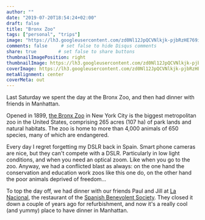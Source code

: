 ```yaml
---
author: ""
date: "2019-07-20T18:54:24+02:00"
draft: false
title: "Bronx Zoo"
tags: ["personal", "trips"]
image: "https://lh3.googleusercontent.com/zd0Nl12JpQCVNlkjk-pjbRzHE769iBajJwfi3ptUz6teDJls6WvHBG-U2uRBYbJA4PjjsJLW7QMvaJZH7jzsDiRdCX_0NpkC6Nfv_8t8ujJz9YUt_YOwQzx7zfJ6g1-kXhzYYJsbVK4=w1920-h1080"
comments: false     # set false to hide Disqus comments
share: true        # set false to share buttons
thumbnailImagePosition: right
thumbnailImage: https://lh3.googleusercontent.com/zd0Nl12JpQCVNlkjk-pjbRzHE769iBajJwfi3ptUz6teDJls6WvHBG-U2uRBYbJA4PjjsJLW7QMvaJZH7jzsDiRdCX_0NpkC6Nfv_8t8ujJz9YUt_YOwQzx7zfJ6g1-kXhzYYJsbVK4=w1920-h1080
coverImage: https://lh3.googleusercontent.com/zd0Nl12JpQCVNlkjk-pjbRzHE769iBajJwfi3ptUz6teDJls6WvHBG-U2uRBYbJA4PjjsJLW7QMvaJZH7jzsDiRdCX_0NpkC6Nfv_8t8ujJz9YUt_YOwQzx7zfJ6g1-kXhzYYJsbVK4=w1920-h1080
metaAlignment: center
coverMeta: out
---
```


Last Saturday we spent the day at the Bronx Zoo, and then had dinner with friends in Manhattan.

<!--more-->

Opened in 1899, [the Bronx Zoo](https://bronxzoo.com/) in New York City is the biggest metropolitan zoo in the United States, comprising 265 acres (107 ha) of park lands and natural habitats. The zoo is home to more than 4,000 animals of 650 species, many of which are endangered.

Every day I regret forgetting my DSLR back in Spain. Smart phone cameras are nice, but they can't compete with a DSLR. Particularly in low light conditions, and when you need an optical zoom. Like when you go to the zoo.
Anyway, we had a conflicted blast as always: on the one hand the conservation and education work zoos like this one do, on the other hand the poor animals deprived of freedom...

To top the day off, we had dinner with our friends Paul and Jill at [La Nacional](https://lanacionalrestaurant.com/), the restaurant of the [Spanish Benevolent Society](https://lanacional.org/). They closed it down a couple of years ago for refurbishment, and now it's a really cool (and yummy) place to have dinner in Manhattan.

<script src="https://cdn.jsdelivr.net/npm/publicalbum@latest/embed-ui.min.js" async></script>
<div class="pa-gallery-player-widget" style="width:100%; height:480px; display:none;"
  data-link="https://photos.app.goo.gl/Z3jMDXpiExMAARTTA"
  data-title="101 new photos by Jorge Cortell">
  <img data-src="https://lh3.googleusercontent.com/Qx6A0em9HOyghFE2n-oPNW_BJRhvIvKjcvAll0qHRWkrCeZdmDqJz8R8mv-dyHqiXFctKc2FR0mhYrlpF2vMU3PcM4ONbhlCUWB18MeUA1aYnwugY15xoUbhF0cibK1hUdQvf3NBI8I=w1920-h1080" src="" alt="" />
  <img data-src="https://lh3.googleusercontent.com/3nxiKkaSmUNb1m0pvjvIZkzyLgJQxPoQxbyI_UmeJNSIQqSnNgwzemKnO6MqaiSuP9M-_R_aeqjS5aIGvLYJhMIsjnFsVc6aqEEpE34FbDgWGhtzNGwx1jazrzyOMGhiKNm-iwofKKM=w1920-h1080" src="" alt="" />
  <img data-src="https://lh3.googleusercontent.com/sagoHP-V1uCOcSQ5PSK71XOsM78p8I_3AdWZjxTnL5RYguccX40XVrqx7JF12GZbSEBtjan5gDCtMuivE94YllviL1bg1jbMPoDitbhwMDhh2HZLfIOtRQYVsdnUyzWKn05dPA1sNJk=w1920-h1080" src="" alt="" />
  <img data-src="https://lh3.googleusercontent.com/7PlhUzdd31QqATx7JjG7VV8y-zLQ9PcMvFizVmusJda2Uunv7ZI1NjBXXDTDmhi4aLzn-7YzVE58BYod_4vksowwGtei9R_iHEaSrgIvHDmwLMzo5pm1r_x4urTSvjWsV88HgR3QX1A=w1920-h1080" src="" alt="" />
  <img data-src="https://lh3.googleusercontent.com/FGSMpj-UYmWunaZvPSrdvK19ZRNiZWzlYMpFzk7EBByIiMXikJMynfGJWpphKr8G7PSs1y7KLOdYrDhmrIxfd3pF9quARvG22gSy8HPJmY3eY7qw-qguNY5jpmxLzv1FxysAqzxPPxs=w1920-h1080" src="" alt="" />
  <img data-src="https://lh3.googleusercontent.com/7vLJaykoMrAcCDL__ohrIdY4_6sndJblR9LS6KlEvYEi-B4dU1hTT5cACrOlxYIDuGiZHeZYAFpyqkKAMWhLicmwFkAP-7sL2G9_lI2UuqX7qGbB2hG7l_OFViaxXwysxJ05s9sH1I0=w1920-h1080" src="" alt="" />
  <img data-src="https://lh3.googleusercontent.com/s8m7hkt2VDuAGJmoUolGewGiSwQzoLCy9O8_nvoo0VUAWOW978KNGK9rhzA7KQbSESzskRvSFgcU4LVJcgWKiTUQ0WU8YTN84sYKYZQ9DmddXeaU-AInGvi6nh8u6Ofz8C4BtPN0zT8=w1920-h1080" src="" alt="" />
  <img data-src="https://lh3.googleusercontent.com/97HYQJhx5GhAZZEHnbokzQp2TLbXPM-5UfGA79QaEUHfYqOmVkc_5aKOIVWLulv1v9xyoVT3Q6y7jtDcHeMfyBydzd8ijpCJBEMQU3oUOqVTfoX_3Y2e7R0_j76fpORfh8riL_xGsFc=w1920-h1080" src="" alt="" />
  <img data-src="https://lh3.googleusercontent.com/G4-o0kOWqU-br22m84qEKYPkdw7-6u2u7d7teZmCGvqUMvHtdqDG66tv9_CSj99YqF3TEnrfurnAH53GloFi4Qh6RocM40RnAtsQq8lhypuRfIDn2IKMgkfjzJ0VANs_KWsXifhaGFU=w1920-h1080" src="" alt="" />
  <img data-src="https://lh3.googleusercontent.com/-i1B3DmoGncUYrCTsfkUzJ0ZJGrTHOyxftO6zj7RNllTvXaR9Il44YTLIqIL8LTtTPwMHYPZJkGexfELRlFIOS0xQos0sQ6CCNablCkl-oX4Hv4au9eaOd8RVHMEFSAbGuUHr65rpHM=w1920-h1080" src="" alt="" />
  <img data-src="https://lh3.googleusercontent.com/hldizO264m0CFPpuVooyZrm_At7cfIrhbt4_f27x0H9fF-9D_khjkRJ80pHPTB8GrQVjLJ_npCFy1uB2FvSfBzB-gik5_kg0vZgm58rTVW1C7jliRabnxn0ydS1riTBFztbmSnVMhUw=w1920-h1080" src="" alt="" />
  <img data-src="https://lh3.googleusercontent.com/CVG-SKcpH0WU8sTrEGwyyTHQqtxptHLRfpfUdAnRjkZDtFZasd7k0F5I4vudt0-8T0l45AcY6bkMpp79MJOgrPQVx5rT93-WRKbGkpHHOfb-4VSZ_jHwRVOPX2-nC-EBJf9T8nbtKsk=w1920-h1080" src="" alt="" />
  <img data-src="https://lh3.googleusercontent.com/y3PMek1w_75JZ3tRN4RX0eNm2PcKpklpgYP933DFZWt7Hkal5DuissG92kdSCi27u8uzzScnBSzFMtci7qEYh6tq2p71r1tSnIhMUbAeAKDsbTiBiG0_NzptLLLkSDugDNrXjDkiYEg=w1920-h1080" src="" alt="" />
  <img data-src="https://lh3.googleusercontent.com/6UDV36TyGSh029bvsBLyiToGfO3Rl7M90BobZfWmnBIBYVBZ7ubmgrRMtToTNPNkWhGZMAyn5_1bfr4-B3tyJh5N4KcMtopg6YMS7v69KftxCFD--p_BpTGRorFCILGApE46ztjzaQo=w1920-h1080" src="" alt="" />
  <img data-src="https://lh3.googleusercontent.com/3_4606XnxFaB2WmKqBiXf9WlETgXfz8sAexpuO8MppxV35BMxqAcKc82I0E8Ra4f7DSJj62oiU8V0wqkmNQrQNdgRdlaoBxLCuJYI5oHsHWqEq6sbBp7WNJHIVgM78ykzy0aqWosYP8=w1920-h1080" src="" alt="" />
  <img data-src="https://lh3.googleusercontent.com/wSeTaVAq7xgVY6R3crUVFWaXNw7JEvGSa_MiJqhReSnwu2nD2hfMrm-YUIN2FYEbVEfVzuWyRy3AeLY4nW-K5BNHowKsPrSSHyMUc5txgvWOjq0-5TqDmlyJYk6Yhquy0fRwDlgHKLg=w1920-h1080" src="" alt="" />
  <img data-src="https://lh3.googleusercontent.com/Xwei2PZNihb3PNKv9ctAXab1UYgVK5Cb6foQDY7wCAIpMcKszMNr5KrUmsZ-JpKLTsCpznL13m8nL3658WRR8O4fi0U1Kuf7AFIJUIBNmM3nQDkTHGdU2zrc91E_PwiP_0D1QZSGss8=w1920-h1080" src="" alt="" />
  <img data-src="https://lh3.googleusercontent.com/A20iiOQ14SNxbz5jA1qrnW1LbhojXC9tRlchT9cJH4ErSOy7ce8_1nRkswDaaKRgB3BmykJfyrdj_Zk-L1Z5fS5IpaqWBuMNUA63gjFsLwjwEfTiTHOjN7t_XZHUIP9y_YGQzYfnPaI=w1920-h1080" src="" alt="" />
  <img data-src="https://lh3.googleusercontent.com/8HbAmhG21ZAwDg8DEUimyAvMfJ_AwQqflkFF_u-f8lWwfHdTk09ORttO_3qzDJLdxS-7gysLy_v6Ok_4TAvJObJJVhfmjDuy_DgnRP5jVfIZzBuK05HpNjqfqVnHzyezpx_vCLok3Ek=w1920-h1080" src="" alt="" />
  <img data-src="https://lh3.googleusercontent.com/oDVGPx75ih3oSdE1BBB-MdHwB0mRumzIsgieU9qwOHZPtzIAWW0uhdWMX48S-J0yajGKxGNbFyZ7HGm3xWYQwLw6fCjKMxVwKv2w3h6DEr34MkxqJupMS-IYDCQFdoBp3m4eQlGyot0=w1920-h1080" src="" alt="" />
  <img data-src="https://lh3.googleusercontent.com/yVfk93-WYDpMAhaxes_B1GVGKHEnRiiN2gv5Y9F0TFxo5GQvR01rLDa7ioFVU0VCwF-vTucCKxmpSjk-gtM-vQ6DzNn0xkIDA3Xkie5CqrAa-BmQeo7_tTTxaO__3vkLYinkrjjNy1s=w1920-h1080" src="" alt="" />
  <img data-src="https://lh3.googleusercontent.com/JouxZLS-SXUJwbcBhySR8sf6JeZ9olqLivgDFGlKvzF1URXfLJOPkbvlZz5671ok8scnjxxMGcFbtpy1EEs_Y6fFuYUmnd8QFQXymmINcgNW08nl30O42neUfpbLBJVR6VVJ9a0LaWk=w1920-h1080" src="" alt="" />
  <img data-src="https://lh3.googleusercontent.com/kKNqo7bNfY_Ikz1-5OvC4qB4_DKlNUjcSqR9X0tp4G2npufCr74pRGL5cVYDljEnbY3fuNAhW-SnjMLhZl3SdX0bsBU4NSlhKJun5-YaxpdN7yJ3a5xneLPtYfapCHFTqGW6Apx-4FI=w1920-h1080" src="" alt="" />
  <img data-src="https://lh3.googleusercontent.com/mP_F6r9Lgfkgfr_Gwv5Y-Kq-XHl28-wQ_sBK-oSdFVMp5SyufAdoVXDCTEExG9G36s8PlQsZBp4-3pahiINQTU9azAjh9LPqGDf3KAO6t-Q_eEDyUen8Jz1KRdeX_zDRSYMBSzb4sXA=w1920-h1080" src="" alt="" />
  <img data-src="https://lh3.googleusercontent.com/XJffd01S7mHIM8ZgLjvCk1ZlzXv2dq_Fw8kOuGNZtRkdKNZIAG4-jNHWo0jXw3FPyxIrm9iiampPT8KQVznxUp5J6ie1c23s6c_tSGNYyNWmqhaCesH-XzJZVTWxsj5cHCkK05mZRCY=w1920-h1080" src="" alt="" />
  <img data-src="https://lh3.googleusercontent.com/IZwM3unsAfY5aU6bQNECtGHTFVkkco7QSlS8NuqXhTJb60SPj8GcMq8Wow1UY8QO-gWWWOdAXZY_LBPeQ9wlNqX8983w1fjB_gsHVFY4zqHLdWB3odXfGB_uM8VnT9JEMz-sonXTXYI=w1920-h1080" src="" alt="" />
  <img data-src="https://lh3.googleusercontent.com/Ps68C2Wv8FlS5DQSyL6GffOO6ciWjIxmdW-zTMpa30IhqIYpK36EKsXtCi8YPOzZNi7L-iNOomh27A_Ke8PkRUkCbD1tjnPwF34ve9vvn1Uoz9CREClc5IiMxI7XgPEdCuoZpYYliSo=w1920-h1080" src="" alt="" />
  <img data-src="https://lh3.googleusercontent.com/__DD46Fsh8264-boP277wHKArj2NtOaVDB7SVLs6eUDVWtMbHgz8sHloLtlR_7yjrZU2XxxC-bOFE-4uKFZ1QD10rura264tVCyCMMQfwdwzguJP1MKjAszdH6hnIAHwmtYJ_-XFRS4=w1920-h1080" src="" alt="" />
  <img data-src="https://lh3.googleusercontent.com/JhzrjsS6BET08JNbyTfmBavbeIbYAD7hHSd2tYPNJzHovL5AzO0lq3Cvp8jGNivisxnbwI2yiBKW_JRNuaUAnDHqjFWlnFC6zRP888wQXgh6S5X8uk2hwezV5YszgeugKPzZcAxtZ3k=w1920-h1080" src="" alt="" />
  <img data-src="https://lh3.googleusercontent.com/ADTHvmuRcWbmawRsqbpaXBrKqklFzxkPEj5KhlXob25sDUedr5wbldalCy9KjqwkL-d0TEJ6lRfL2VsihF7Fd41taPuUtHZTPIRbo8LG4GVOSRrX1KMmcyJ8lkXsvHTiLpX5N-bX-BA=w1920-h1080" src="" alt="" />
  <img data-src="https://lh3.googleusercontent.com/BpkyU2-OzqIgfFa2wAEDDonYw8rkIORfqIe3zP3hmLbqcRmTBR6d7QPE8XtLQR3xtZed9IUI15ENFa72q5_XkaJcbY0kAa8sqOPokU4JYKVoAoE2Xzx66_1k8Gqz2fP4Snn4SnvF9z0=w1920-h1080" src="" alt="" />
  <img data-src="https://lh3.googleusercontent.com/RL9zCEcdpk95AYssUHdPJrpihgnRi_HMGp1SzjyN_MCO0Cx5YsIaVnP7jhc0lWP3FyjkXq9D2HIojkpqcVYl3Q4Jzom_c2Em0zWRGPr0muIN0PTPo7mQIHM6AEu8NIS-PYMigGeNsm4=w1920-h1080" src="" alt="" />
  <img data-src="https://lh3.googleusercontent.com/jF9Ks6Fu1IGP7GFMeCce5xskbrbY_-bNlQkUe-4UzvguGCQUt-nxe31RfuWUa0HK2JI_oS-Wt8aDPmvVmd35IPxQy-INXuqht1W7aFDhuczHEj0-MSGyXNwVC6qh8RX64CDzdEjmPKs=w1920-h1080" src="" alt="" />
  <img data-src="https://lh3.googleusercontent.com/9_5uwldagCbNfwxOAls2CXSWRuutPKIX12JBv1zdAxNSWnTOUKerL44S1kgedhjP9tc8ld1xsHie59M2Imxz5i7DqWSQ6D3S_mOh3agnYhsrMnTzB5zU3CE7LejNyGQ94cVBGVIHl4E=w1920-h1080" src="" alt="" />
  <img data-src="https://lh3.googleusercontent.com/is9EGp1z40q1Qm-FY4LcHPCnoAjuDFkEKzssOLbk02O27qveX7kYluCuRVv-E0LK8Sp5N3XLt26KiNbYwzByuDfkVSsd1IVtBCKlTnkIqTwafoBhGpO77Lwo9KpDloW8n2A2PtMO3Yk=w1920-h1080" src="" alt="" />
  <img data-src="https://lh3.googleusercontent.com/xBiDdypeI0eKsdXXYQRGxJQ4kP8ySbRPLOd5DLlS54SGgWjPaFTi6-T5jAgc8fwwMWEySnj4Wy524Rdzi3_DPjTMMnjkmhrJ7Pl_uq8S_OkkDvtUUfKXJeFr1n1GMCQbqW0bbosnDM0=w1920-h1080" src="" alt="" />
  <img data-src="https://lh3.googleusercontent.com/4vMFlEr1AUH8WiUcIpZZ1wWIzdXK8epTLN0grdeRRGrOyOGH72SGJDg-kVEZrNuxYVmBChqRMtMD6h8KOWAlfbHH1o4JYQkoA-1T0e6xDs_mZpbg2guLVR-R4snIPG1BNHYLhfQYrak=w1920-h1080" src="" alt="" />
  <img data-src="https://lh3.googleusercontent.com/d_B1kMXqGU9yhpwgMhMKbs63gSS804zAw1SIhyAY-zNA2TtWUnb6DY6Pmlsmr-TpAn-Wha1bktGRo90IqhP9-VJNSgTlqBSxNtHh0ksI08lCI5CkhEBpN-oeFdafCBDo2t95c2QSuIs=w1920-h1080" src="" alt="" />
  <img data-src="https://lh3.googleusercontent.com/mgFhQ46YPlqdiTutRc_6PACrBPFSpmXhu7dy9oAPy5q-VpbMrM0QogZelDtYzcdW2kIzRacMgbeBo8Z4IweaTGAKbFUYQrLqsKBgIiECsth1JqeRRGEtafh-TcjH4YsPs7_KJ0CBFjY=w1920-h1080" src="" alt="" />
  <img data-src="https://lh3.googleusercontent.com/jaQNiJnviqGMJEyGugTpiDPvTYYFK82fBnJzjUPTL4OlEG65SyGldlXQP4_Z0vfh5IJ3bS9kVIskt4wp6yMpaYY7N4JKRroF-G7L3LkU5b1HNiXGxYHYr04IfzBgtX_AV4N1FmxnIDo=w1920-h1080" src="" alt="" />
  <img data-src="https://lh3.googleusercontent.com/DUuk3zCc_czJphtr3VSOrksEqhTLzpDY39sRPpY3tzgoYpL_pI39pDbbpy7jamcUAnaTIkRXbMupMSLz-3LOXSZxhvAejuY9u7SXxYmmsuTOWrLonI-oZhuluHZ02LiD40NKGKTCuuI=w1920-h1080" src="" alt="" />
  <img data-src="https://lh3.googleusercontent.com/B_y2YP64KnyDEmLHorWnwNINhXfLrbf00IWjit5mop1aTNibMV6rUkEMLvYDyImixY2dtHhBmtDXFf9ITsfRmCASG2ba-QfdRmJMcVVWbQMMIbd34d3ovrWl5_qjaNl83Njzt2v4wbg=w1920-h1080" src="" alt="" />
  <img data-src="https://lh3.googleusercontent.com/PV8nZLO6NZnTiazZPdAMEsXUn998yu37wreZWTctE1UOgS0pTFjvqHFCFAlcikgVhhxqpeVPhRFZnAVMnSgB5jECoVsGK0PKApAMKXXnjewBf-ldZwbaPnlcQ-1IGKKEragLY8w8IDY=w1920-h1080" src="" alt="" />
  <img data-src="https://lh3.googleusercontent.com/DV0ulFh8j7QEbRVXXzPHhp-uDBZb0UgojzdKd0ZidX60jF02zPrJC7hLrI82kzXGgLhKZOq8kfMk2h3xNYLgl_0wh_iamUP7vtkWwATQJfVEGWKmJnFaWzSynNy8z46RerLutwhWIC4=w1920-h1080" src="" alt="" />
  <img data-src="https://lh3.googleusercontent.com/XuiuRQHNCupo2CjiKdCHhEoDMPNN6zvqF9hUnFAH-Q7YBHj5eMrWd2NDn_ECzbOBL83ot0FFjzFocu6RmFAPfIp3hVfam7jZskSVB8VlpAHbBzO3jyoJV02SUahK186HuMVM-nGJ7Tg=w1920-h1080" src="" alt="" />
  <img data-src="https://lh3.googleusercontent.com/gIx_0xg2DPixL9ZoL_6kXqSVh05T1Q1vPi8R_LgK-pHc9f6mnzZFdwhMiX6XHKsQ7UV9bAtSq64tl_62TIkbeCc4QVuUIn62Uxydre9Pre0OzcQUtVAaYQLTTA4vN2qxP3NdTaTBnrg=w1920-h1080" src="" alt="" />
  <img data-src="https://lh3.googleusercontent.com/w353ueEpUvjeXhCQBbiC4sUm1NgYTQaE-K_c9T-pJGrqzKbtHQy34rGcbnfDv0PcptoHhzeAVORiHdqXrzoLST-DFx_Hyl-OHgeI5c_3ruaG6OZK3H-1k6MheFtq3gL0mHBOrmfEIZo=w1920-h1080" src="" alt="" />
  <img data-src="https://lh3.googleusercontent.com/rO6e0K7ZKIBz-_0aYVuWaUOYPdhWQv90Wr-VLUHLWwvCNB28ArZsyt14wFQgwtLGP82FohwP84ksGebLwowPSwxrlIuZZuCSu0LMWKgdb9J2AsfqF5CnKPkNHMa-OVjjCcbYDyjKwH8=w1920-h1080" src="" alt="" />
  <img data-src="https://lh3.googleusercontent.com/wbUNTYHnCxW4xdK_WhvodpSRawrlyQVd2VNtAsWNIWiQ1WL7xdzvypmt-47ynV1vaJSCXn-55Yjxogon-toE2bSCipBPYTlwysC3zX7k7CJn_xXtdwl_g0Xo6auBIDqPH3RqE8UTfnY=w1920-h1080" src="" alt="" />
  <img data-src="https://lh3.googleusercontent.com/mjUIJq-uSU9M7XgNxtenyDUbVnqoVPSBmXDKkwYxRLAlThV6hHC6Dlk7nRWnCUlgySIuVac3Z847IYCGRKVasxK5f6gpR2AeDfPO1B93BwZ8BIwoVKry9oHT3d0Efes-bze-MzUbcxg=w1920-h1080" src="" alt="" />
  <img data-src="https://lh3.googleusercontent.com/OHeVU4b9iNNtBfssdh3F3r-EztFmz5QB1cLTMPvwMO1aCzwhltYu6t2XeWsqSSjjFY-63Ez9UtGaL5WdX3zK206KBEhzjb83N3ItlgazZG1s9IHLEQYTYCQP7J_Pf-YjTBZcOXO45kw=w1920-h1080" src="" alt="" />
  <img data-src="https://lh3.googleusercontent.com/OakKPLlX5fCjx50Pcdkk8eD2twOM0VoCyrr2Em5Y28KlG9M6nYG1ZVGqp0Oi8grHWD880LtjFGUOZnr8jhPpR135UGeV1yKgxSd8I7VP3lCoNBBYDFqm7lPqOJdy3ao98_mQdEhN9YY=w1920-h1080" src="" alt="" />
  <img data-src="https://lh3.googleusercontent.com/lOSVaheu7mCm8jwUDBDntkhI2Ar-GGTnm1HVma45MQKE8YeilBMnbS9EyP4K-Wbeck2vCUFbpfkLbJcktC_MuDTzZuutqrD-JmW83ZFYwrEPI7EjKTBb8kKS8Utej6d0uU-UpitxChE=w1920-h1080" src="" alt="" />
  <img data-src="https://lh3.googleusercontent.com/YMyYDAvDXugXRddbi0xiI3nADB4i9yUy5ixBK0B1Z4UJ3RR0z0reJf-L8aksTx7GrJCmN1T0ekPiRM3gw-GNRDZ_NRjiphHNmglFs-SZu1SXHbfscHVm4i4BqZAWPYYcfKGHHFjtlSE=w1920-h1080" src="" alt="" />
  <img data-src="https://lh3.googleusercontent.com/f6X9TcOglpvCFvY5kCH0fO2Eb04buqIMxBomqm20hLUlVFNhT0MMLYCCPAs-dvLZE2AzzZznlVELt8ovkwyfYwyTjuaVl-FKpRyXKK_D2YU6Rwr48eGV5si7ZKBVY1ZYG5aPFgwI-xI=w1920-h1080" src="" alt="" />
  <img data-src="https://lh3.googleusercontent.com/MFXXVDPAN3ZPi0od7dCRv6sU4jP0_hFvHGIwLv_9iytfUL1OQuTOO9AxMr0bmYwfc2ZTNhUuk-GC6Q9jJSBHwoRTQQPQH2Rbo5NLc3yIZashuLBPYRrRIAa-2rRGFM0fYf7ADmYT2F0=w1920-h1080" src="" alt="" />
  <img data-src="https://lh3.googleusercontent.com/qLTkR_121HBqwUHt4LodxKAmV0ouqX-N0Gb0DBAjiBhUsf8lk8e7cVkmPIXacJSbdewIE1sk8DfG5GMVgI8cd7Ny1PdSvLqPMGCL4-5CaCEKf6DosmLiDChmZgfgBG9ecmdrZbEl898=w1920-h1080" src="" alt="" />
  <img data-src="https://lh3.googleusercontent.com/4meWIsOQQnEruIhqmiCWz6UA5KpvmVzkjBt5rm6WylRG_e9xLLbgHrrIRAhS5_zn0Gz6P6S5fHLsa55nAZ6CelceMGGJJu39oHYjFyUXeIn0rwpu0YZqhiPZuVppYVEIiuT_ick68OU=w1920-h1080" src="" alt="" />
  <img data-src="https://lh3.googleusercontent.com/mERVIQfiSq7O1iBVGZimXcKUoC4qVYz3HJ6J92o1k9zoaaLaSuS9EVMsqPcfWmk5qwAVbNhWm_9AoXB0IUXQc0jhwBKZM1uRDcvclnG_UW2Blq9kbuC463bFH-tRBXmZvDPjGnmeP9s=w1920-h1080" src="" alt="" />
  <img data-src="https://lh3.googleusercontent.com/z9UtyhUh5sYUl0jQN49-_J0_Yio625wScYNEE7BrsAgXmV_e6fIbrYIstIu6ZYdKhW8HtCUpx1l7BtlWmi-KRBhefEeMkmpUrLLbPmc4Y5Cu_HjUTZtSTH5uKeW7vk4Ew0akcafzEKI=w1920-h1080" src="" alt="" />
  <img data-src="https://lh3.googleusercontent.com/4E64DbC8Md7PxWAHie3yBc3HU1xquUtuZ7kZ3y49L1GAA95YZ6yjHRi_kYLqa7WU2F3mdv3I0bzV15BojxAUWeBYoX_EivEk_OYcVoE-ydpdM6Gs2Sc7bcdaJJDrRSnc-eJFaUqEYZE=w1920-h1080" src="" alt="" />
  <img data-src="https://lh3.googleusercontent.com/EiuswlDwyfO5E9yC7_m_4B9Tyt-5GVWgHZoJEkTfd-5hwTWxQdghYajxCdKfAiW6JxignavcOqW26lybLlEfDuZF2m0HRTmhkjrJWd9APceAA70oxUkr0jRJkLQn1AJUREkq1_i1yrk=w1920-h1080" src="" alt="" />
  <img data-src="https://lh3.googleusercontent.com/Q8291veKG87LTzZx3EF2qyjQrinvcq01VSq_Fho9ZPx_LtFnqcXJZXKrQwItEac8DsPOmYhL0D2KFW6db8XHegHa7OP-3HccYYXQprrEUEsPeCu-99zpTe_Gc3sk2xD5_xn3K5u3ZNs=w1920-h1080" src="" alt="" />
  <img data-src="https://lh3.googleusercontent.com/DxBDuNg0xCWwGXiJbc792HKUJ0_qTJ_JyvGey0A1QnIpJS0vkaOU2N6ttY9g-7HTAzuxalsCIi9Kj6g4Wz9Po_Nh3ire8HSdcD8PQqHEjoHaazNRJsGvQsn9owW7OHt9axC9dxLsU3I=w1920-h1080" src="" alt="" />
  <img data-src="https://lh3.googleusercontent.com/yP7f2dQ4VFfb5TjlmLGDvFiizbko5H9rPpNkYtyBoNFg_egAcKI-WpnAYjDFJM57aqJlhx05uGIE8nmWlogtWu5Ec6tCs3BoNnKUZgb0zNkNHQeLJYcqv4woQW9V_Y0vmbNwrlFsBCE=w1920-h1080" src="" alt="" />
  <img data-src="https://lh3.googleusercontent.com/oQL7aodsdwHMVBzSx29DCiyg1A48B00IrsFlCSpka-i4dZKEYKOVFyHoRn9rSgrl3nmI-CWqQEYdl6lTIdqaWyR7-CcGeFcl5PIkCNCyTxS5HqKt4PCrQ88FNSIG9D2lUipN8pKt07k=w1920-h1080" src="" alt="" />
  <img data-src="https://lh3.googleusercontent.com/OUP--6oJEXh39D9HfEJdB6twWFpXQgC1WE5s8R3ItSACtrovz5cjYcZA9AplXEN7vpFh8PSP5GGhugiYRnN0El_nICNg_336ZomZisWw5POaTKeKEQMWpcxtTnYWzo9Z3qv6KoIWuMM=w1920-h1080" src="" alt="" />
  <img data-src="https://lh3.googleusercontent.com/plHQTXurZjYsEPQPnE1_Bl9aZOmhfV0VXR4S771ABP8S6pnpmRrCsXzWOFTua-SbHu7glYEVeyXMoIQGMqQJk3TWAZjzVOONPLWrYhSNr6y0LCoZImJoLyVCU0GnmZmdp2JUJAc_Urc=w1920-h1080" src="" alt="" />
  <img data-src="https://lh3.googleusercontent.com/GX6UVABh0sKAL3j2ulVIVVFgktMpz8MLPdb8MacD_7YTqUkhyP_3DYFLOFCaCgLuyUR31hA_8h2xME3ytzVo39Yho3X7-JY0XgWlkyGNDi7h5jox2ktrv04WNnpKQCNZ9QopCK0lZ7Y=w1920-h1080" src="" alt="" />
  <img data-src="https://lh3.googleusercontent.com/Iyr-8UAhKlprv3VWIDHBpCB30ipo1Rc9WKoTDIO6Zfzai8rAhfjSnGVOSsnS9Zl-6MX-kCQxHMzFBZ1u8Ux6lyAW8ZSjcJTRK4OXe6EcvHFR7UZZPj2gIhgaS-L45UXTlzXokXvfYqo=w1920-h1080" src="" alt="" />
  <img data-src="https://lh3.googleusercontent.com/aso3cjitbWCMox892Blvt6e7X-ooQ91ehOxEhGrKC8TdWOhKuhtaZIu1iNrYXuol4fgM62saVb0uIKm6Z3aHGiI96GeAHNAf5VUBRXHAfJFcQWW0YLjxil2stA7FRXxf_-Tl6P2Q7Nk=w1920-h1080" src="" alt="" />
  <img data-src="https://lh3.googleusercontent.com/M_B09qoJsK71EtVjAfbpRyQ7CK34omWWNV0BzxC44lwmmDVasygsZ5k26PPT0uXWUe4I1iJRCacWcd9UjmiK5tPFBPGgNiUARDObjzcLl1e7ieW9v0lW0o4WcK_znAM0mjCYoLolubw=w1920-h1080" src="" alt="" />
  <img data-src="https://lh3.googleusercontent.com/K96tzcQ2LuOqbAKlYAwjdXY2cTO0rO77KkD6-jr061nK0IBor5YDiEUSGv0bGsRnB_dmqh9mwjcuWRWRSf9gHpCx5yQwuKV0t1fqtMvJuY-pOHEmF-zQ0CWZ2DDV3acvhX_H2gLBIkI=w1920-h1080" src="" alt="" />
  <img data-src="https://lh3.googleusercontent.com/cA7j3yauVo5IUQpwDdtsuxnRBA_7iZxjm1lxeclBmyblUeWbYlblT9U2o9hXAhr0-rlw_vAE9ec0D3T9kV58XQeZphIFcYrgaZsxvh-W9_Dl6d5pzEBtSSfJrsEH62mXFf6SCszig2c=w1920-h1080" src="" alt="" />
  <img data-src="https://lh3.googleusercontent.com/-8yIfjRIYaP7k-2Brrsc31Wtll_-y3tQkh2aScH5jfkFsZLjHQYzycRqptVS_tq35yxa0sSvW98s9k-CIacEMSToojCpvQUXUIqunGu1wUnuetcOaSX0HMmYyZZtwn0EyelP51qrmpo=w1920-h1080" src="" alt="" />
  <img data-src="https://lh3.googleusercontent.com/CT3IBHgGTvyVRua2dguw0Ussqajuc6G5aBK18XTJC2gFnUM0UZGDB-QH43KkPAue53Wwxaf7cfcALTMUhLHB-mMVSTjSrJFdx8X_4SPqEwTTEA5g8uGMfzFM_rtU5HTOBeI3gF01p28=w1920-h1080" src="" alt="" />
  <img data-src="https://lh3.googleusercontent.com/GuFj2UnAzr2-0BgcdtKYx2XYC8GKgH2NJyIPF1U8-MQlTDmbE-PCYFkP9sFcSmziRjElmJocbx5lMcW9a-v8Y-LN2NSPhiirLbuNBsO4vTkaUg1vE6W-M_EGSjv2HvVKgtKVrwi594c=w1920-h1080" src="" alt="" />
  <img data-src="https://lh3.googleusercontent.com/RAgjVJcJ9WhQvoEUuzMz1X8IyqcDwWpSLWYVIjGNUZ3uZ1E5X5ffKIW8ezIWFUkoPCJESWQKTUUF7wZ4IfE7j1NXIznYUM202LAFN186D71qQU4iFljeDOIWbwGNC_l5-trZLlUasyU=w1920-h1080" src="" alt="" />
  <img data-src="https://lh3.googleusercontent.com/UkOQeu-HtOPG5si7Zc_9H060q8DToumPA9s31IdFBlscRr84wQYsKe2EIBqbWDLiTtAXLfavRTeHfQW-91BRH1eRT7KXGe-tsLOSwn3jJmtyoa7rGhIj2zcBEd7uW9iOUmyjaRcg1yQ=w1920-h1080" src="" alt="" />
  <img data-src="https://lh3.googleusercontent.com/XPurD1EyO_LWk5AntUITUKvyKQEmRj5j8QAxZyJgfAGPyB757pTKrBo565KEs7rPoK3nWJ6Y_fBNoKcS2WnngfiNGmQY8AnjIDfv4LfwcgfOkSJtHuyZokhr-Zz8T-5abg1HEsFa2w8=w1920-h1080" src="" alt="" />
  <img data-src="https://lh3.googleusercontent.com/BTX7-WmQQGd6rPd3ZQtMd_Ceq87Rx3kj_zVXdlIayJ4QdUBRDmO2tG25dHzl5K8x2-40nTfvOrfAAl901rkGVqbFY2y4JiMlFLbUpAlqfEJt9Hfp78J_9yreUhsS-Qdne8GSLVjBkoQ=w1920-h1080" src="" alt="" />
  <img data-src="https://lh3.googleusercontent.com/yG4VtStwHCP6me-OFdpqtjDO8_3eFNGN4NdWrKwqCjaKOXWW4d1ce_I6Wl9To0mKJN0FsxgudR_98_zn-5r9FJhqXWEmU1JrYWdqsb59TJcEeW9QrU80DFaudJJSbM9WPHkpUzCHHKQ=w1920-h1080" src="" alt="" />
  <img data-src="https://lh3.googleusercontent.com/CeoRTaxisGho9HU_PiY_r_Yi5n29kpJv0uLi-cobqc9I0vBUwojqH-454VDiKkl71N1wWtfsW01rOu1yDDRjU3XSERa2NY9DhktR7lHMQ1UNXpyvo1r9xL38nsb2MHwnfouexYbRnwo=w1920-h1080" src="" alt="" />
  <img data-src="https://lh3.googleusercontent.com/Lbh005iOchArKqEXWgsO6vayYXd_Ob0OHnFFKNGNkIlQAhtE1yXzyXmrA2Fj6fmPpcx128xpYAN4ISpV1MJ_uCOgi_lhEH-5vKz5H-CTp79w84AasjtOovTxjyqsY_WLQG4hQi-0Gqc=w1920-h1080" src="" alt="" />
  <img data-src="https://lh3.googleusercontent.com/ACeeIUWc-cG9ZTG0TR9OJAJbbWhxZmjrZMdqWUMlHKV7_R6uQu6XUvUaErqd9CEPu92y3b1wh75aLNF_RAzsKsWy1yWD2MdGvKkQbxzAOH0CK4PN8RTl6Dw-lPCfD0KWCWMB1au9M9A=w1920-h1080" src="" alt="" />
  <img data-src="https://lh3.googleusercontent.com/3Z_WQfkJ5QcP19g-2T9H37sZDuUyD3kOTpf5rNqBTMdSOoHcFDusyZAZc9tJS93Udxhn2s8TYrieRpcxQDY19nf9s1tRiqHffw_awnjhw6MGOc-wBVxRrlf-w9i4E5FuGGm20NYH69A=w1920-h1080" src="" alt="" />
  <img data-src="https://lh3.googleusercontent.com/j6cZHZyM9SmeZpeem1MlnYKPSzs-14haT1Sa1actvuXN6oK6PH9-gIXCp8G45se7Vk8wnmFgjf2vqyDrYAMl5wKjWx2cTYiIK1XcL_8bwg459Zh4ySAyDxfBYtc8laage00U3XqfTDE=w1920-h1080" src="" alt="" />
  <img data-src="https://lh3.googleusercontent.com/X4XccJch-7-W3hPunRrbt4z-MvQxzhb15EGnq4Oh8lvtf64V-z7RMpeygNmr9JH5XUfyEZP7Uc9IAeu8IffsO9VNwe3ERqHs2ydaICL4J2lc1p5DIbEVGs6hgZss7M2MGsvmTnoQSTo=w1920-h1080" src="" alt="" />
  <img data-src="https://lh3.googleusercontent.com/kJ2PKk6MjzCyArOMuyDUwFXX3MPhXWMH16IrPhXSJz8G_M5BR84EG7IlOyIlMdZccfIx05JShtwiLD6nDOyVvKPy-6kOvcrxcTQX9lrTgFhEXEWuOzQc3niuND2DvIVwilDFHrOhFds=w1920-h1080" src="" alt="" />
  <img data-src="https://lh3.googleusercontent.com/cEquv90haSU2DTD-JDMMAt8rF0aUc_WELPMoON9HnCpYHyzmzI2bXVRp4SGghGUAeLGW9a8Fqsw5qsI4wjb3OzyAqOt4V9JJvQSN3oig0_hr4g-tZFHhm1maiMQ6-_5TybBrTXuYNRk=w1920-h1080" src="" alt="" />
  <img data-src="https://lh3.googleusercontent.com/jDuptv2AdpoC8sHN8sqLJxndqzQYtM1oc5KFaL-OiNR6K92LuHaE9udkMmRhLck8lTX04yNnVOdBEW0Sx1ndaTefaoVmgaxZ3zrimk5jGvDYkfOTVEkzz_GLvU5bijvM1EnQulcIYOA=w1920-h1080" src="" alt="" />
  <img data-src="https://lh3.googleusercontent.com/bG-_3RdrMEie_lsx1xyaRmxTGUUSQMlVmvldqrql6_47fa9AjUziRiartWec5_bOaE1dVN2Pp219uKiXI8KvfVkO4tndUwRk4mKPP2DaiCBDvZO9IVhWpl69GspOFO1JCABYk7zNoNE=w1920-h1080" src="" alt="" />
  <img data-src="https://lh3.googleusercontent.com/T-QJK0CGtm_FdMiAlY8QWp3uux6EwOCX4zfzjiWD_b8oceWMwevwKyD5nOz90__cTGGovqN9aUOyfcdbtU_Stj8WCBCvVfUcGOP742V8mO8DHW3ORyuIIVskKjLFxU0_kdkPcx9TpRE=w1920-h1080" src="" alt="" />
  <img data-src="https://lh3.googleusercontent.com/rR5aZWBTL3vjY0fvBEAHefDNKNVFHcWHQDO9mj8m-vli_xzfM2YBFMqwx-3Ye13mCKEb3hpXFLaMk1B-wyyyUyjVsnYac3yEAL-EfSmdZkVKCTs90XsNKV0VZrHaFwxKpJvQFoB3O2M=w1920-h1080" src="" alt="" />
  <img data-src="https://lh3.googleusercontent.com/QJ-Ls3z4t4NsZCQCb4yQC6hsPx6sctXauAL43lf6aus2DNO2_Cfw8MssTxcWp1_0sEjOAM5dXpFSE4t8jMgNyAiHoZI1hYp9gV2BUTpvEcoWPp2mBrlSp2R_GuT1HZq6_tAiamUJCE8=w1920-h1080" src="" alt="" />
  <img data-src="https://lh3.googleusercontent.com/2eq59TibU5pZl55rXcApZa-zjop1bCiap9Qj1cOqN0QRWCfkRaDtDEipV2LZnD0GbF6fjKOyo9u5860fV4CKI18BghqK90oC7UWSfFJgwCQ-O_I7zJ7OsDbXPao9J6DyjUc3Lfp-9Oo=w1920-h1080" src="" alt="" />
  <img data-src="https://lh3.googleusercontent.com/17q7VdFplqP_SnsrHxTwTtLTXaeH_cH1d6kPZwGtjJKrRfeUEXwTu2rLAMqHpxgEYNolL4wchfe9aSjfvFmgU3_1DaHuqLl80kCJFmIfwP9ddtrfNCWDmXAMMwhInEBJEM_qT_U54t0=w1920-h1080" src="" alt="" />
  <img data-src="https://lh3.googleusercontent.com/-v9WyowN3HOI-ej-CdOaXAQhl1H1fz8ajQyBslERLhjBrBZyly_gp7q_4YJDZWFPQsIbcI7bI2nDvsfmum0zjKMIVFzLneii9kg3O96pGxs-a25tWisezCLwwQ9_4vJfCxblw56n_Ic=w1920-h1080" src="" alt="" />
  <img data-src="https://lh3.googleusercontent.com/rBLkb2nQK5IuINUFIg32XAPfNl02eiCHceeezdHQEhHDKuX2rcFJ1U2xvkjJzk4Y3udAOS57vqS1hWIQ3i0pvHH-_duaoKnBnVFySgjM4aFX4SiodwCNIfgo-N9hWZDIpfFFL17oJN0=w1920-h1080" src="" alt="" />
  <img data-src="https://lh3.googleusercontent.com/ZWbLdkdguNqIGfkKeKCe1tXsdDNdjrVb8A1yrTpK9uBSiroD0LH1gN-9Dz-SgNonMUDEbBFIW-r6ICbAV7mxLPVF1HEuHOk8iu6dzVZaDi0FmY7k9t9OdRdDSohfA1QiqAtmnYeTYcs=w1920-h1080" src="" alt="" />
  <img data-src="https://lh3.googleusercontent.com/4xiGZVaL-FJlyNjvIGJuC1vbY5TDWqq2NUYK5rpQ91VuUNHorQG4KDbry4iF99Joz1OM7c4G0Nw6B5ob4C5B3nEDlKukvkJZ-UJW-emoHgQb53gwgLJplfocfqwFb4Ds0cTG_nEOuoQ=w1920-h1080" src="" alt="" />
</div>
